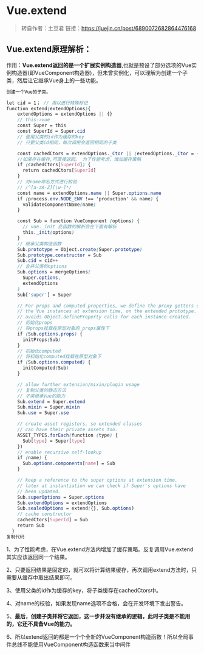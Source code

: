 # Vue.extend

> 转自作者：土豆君
> 链接：https://juejin.cn/post/6890072682864476168

## Vue.extend原理解析：

作用：**Vue.extend返回的是一个扩展实例构造器**,也就是预设了部分选项的Vue实例构造器(即VueComponent构造器)，但未曾实例化，可以理解为创建一个子类，然后让它继承Vue身上的一些功能。

```scss
创建一个Vue的子类。

let cid = 1； // 用以进行特殊标记
function extend(extendOptions){
    extendOptions = extendOptions || {}
    // this->vue
    const Super = this
    const SuperId = Super.cid
    // 使用父类的id作为缓存的key
    // 只要父类id相同，每次调用会返回相同的子类

    const cachedCtors = extendOptions._Ctor || (extendOptions._Ctor = {})
    //如果存在缓存,可直接返回。 为了性能考虑，增加缓存策略
    if (cachedCtors[SuperId]) {
      return cachedCtors[SuperId]
    }   
    // 对name命名方式进行校验
    // /^[a-zA-Z][\w-]*/
    const name = extendOptions.name || Super.options.name
    if (process.env.NODE_ENV !== 'production' && name) {
      validateComponentName(name)
    }

    const Sub = function VueComponent (options) {
      // vue._init 此函数的解析会在下面有解析
      this._init(options)
    }
    // 继承父类构造函数
    Sub.prototype = Object.create(Super.prototype)
    Sub.prototype.constructor = Sub
    Sub.cid = cid++
    // 合并父类的options
    Sub.options = mergeOptions(
      Super.options,
      extendOptions
    )
    Sub['super'] = Super

    // For props and computed properties, we define the proxy getters on
    // the Vue instances at extension time, on the extended prototype. This
    // avoids Object.defineProperty calls for each instance created.
    // 初始化props
    // 将props挂载在原型对象的_props属性下
    if (Sub.options.props) {
      initProps(Sub)
    }
    // 初始化computed
    // 将初始化computed挂载在原型对象下
    if (Sub.options.computed) {
      initComputed(Sub)
    }

    // allow further extension/mixin/plugin usage
    // 复制父类的静态方法
    // 子类继承Vue的能力
    Sub.extend = Super.extend
    Sub.mixin = Super.mixin
    Sub.use = Super.use

    // create asset registers, so extended classes
    // can have their private assets too.
    ASSET_TYPES.forEach(function (type) {
      Sub[type] = Super[type]
    })
    // enable recursive self-lookup
    if (name) {
      Sub.options.components[name] = Sub
    }

    // keep a reference to the super options at extension time.
    // later at instantiation we can check if Super's options have
    // been updated.
    Sub.superOptions = Super.options
    Sub.extendOptions = extendOptions
    Sub.sealedOptions = extend({}, Sub.options)
    // cache constructor
    cachedCtors[SuperId] = Sub
    return Sub
  }
复制代码
```

1、为了性能考虑，在Vue.extend方法内增加了缓存策略。反复调用Vue.extend其实应该返回同一个结果。

2、只要返回结果是固定的，就可以将计算结果缓存，再次调用extend方法时，只需要从缓存中取出结果即可。

3、使用父类的id作为缓存的key，将子类缓存在cachedCtors中。

4、对name的校验，如果发现name选项不合格，会在开发环境下发出警告。

5、**最后，创建子类并将它返回，这一步并没有继承的逻辑，此时子类是不能用的，它还不具备Vue的能力。**

6、所以extend返回的都是一个个全新的VueComponent构造函数！所以全局事件总线不能使用VueComponent构造函数来当中间件
